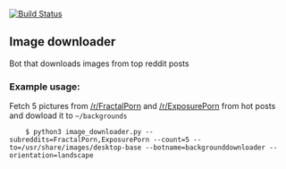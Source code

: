 
[![Build Status](https://travis-ci.org/jcsongor/reddit_bots.svg?branch=master)](https://travis-ci.org/jcsongor/reddit_bots)

## Image downloader
Bot that downloads images from top reddit posts

### Example usage:
Fetch 5 pictures from [/r/FractalPorn](https://reddit.com/r/FractalPorn) and [/r/ExposurePorn](https://reddit.com/r/ExposurePorn) from hot posts and dowload it to `~/backgrounds`

```shell
    $ python3 image_downloader.py --subreddits=FractalPorn,ExposurePorn --count=5 --to=/usr/share/images/desktop-base --botname=backgrounddownloader --orientation=landscape
```
